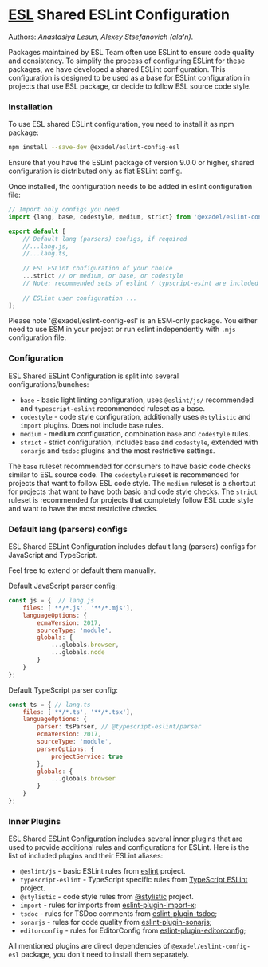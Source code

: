 # [ESL](../../) Shared ESLint Configuration

Authors: *Anastasiya Lesun, Alexey Stsefanovich (ala'n)*.

<a name="intro"></a>

Packages maintained by ESL Team often use ESLint to ensure code quality and consistency. 
To simplify the process of configuring ESLint for these packages, we have developed a shared ESLint configuration. 
This configuration is designed to be used as a base for ESLint configuration in projects that use ESL package, 
or decide to follow ESL source code style.

<a name="installation"></a>

### Installation

To use ESL shared ESLint configuration, you need to install it as npm package:

```bash
npm install --save-dev @exadel/eslint-config-esl
```

Ensure that you have the ESLint package of version 9.0.0 or higher, shared configuration is distributed only as flat ESLint config.

Once installed, the configuration needs to be added in eslint configuration file:

```js
// Import only configs you need
import {lang, base, codestyle, medium, strict} from '@exadel/eslint-config-esl';

export default [
    // Default lang (parsers) configs, if required
    //...lang.js,
    //...lang.ts,
        
    // ESL ESLint configuration of your choice
    ...strict // or medium, or base, or codestyle   
    // Note: recommended sets of eslint / typscript-esint are included in base, medium and strict config.     
        
    // ESLint user configuration ...
];
```

Please note '@exadel/eslint-config-esl' is an ESM-only package.
You either need to use ESM in your project or run eslint independently with `.mjs` configuration file.

<a name="configuration"></a>

### Configuration

ESL Shared ESLint Configuration is split into several configurations/bunches:
- `base` - basic light linting configuration, uses `@eslint/js/` recommended and `typescript-eslint` recommended ruleset as a base. 
- `codestyle` - code style configuration, additionally uses `@stylistic` and `import` plugins. Does not include `base` rules.
- `medium` - medium configuration, combination `base` and `codestyle` rules.
- `strict` - strict configuration, includes `base` and `codestyle`, extended with `sonarjs` and `tsdoc` plugins and the most restrictive settings.

The `base` ruleset recommended for consumers to have basic code checks similar to ESL source code.
The `codestyle` ruleset is recommended for projects that want to follow ESL code style.
The `medium` ruleset is a shortcut for projects that want to have both basic and code style checks.
The `strict` ruleset is recommended for projects that completely follow ESL code style and want to have the most restrictive checks.

### Default lang (parsers) configs

ESL Shared ESLint Configuration includes default lang (parsers) configs for JavaScript and TypeScript.

Feel free to extend or default them manually.

Default JavaScript parser config:
```js
const js = {  // lang.js
    files: ['**/*.js', '**/*.mjs'],
    languageOptions: {
        ecmaVersion: 2017,
        sourceType: 'module',
        globals: {
            ...globals.browser,
            ...globals.node
        }
    }
};
```

Default TypeScript parser config:
```js
const ts = { // lang.ts
    files: ['**/*.ts', '**/*.tsx'],
    languageOptions: {
        parser: tsParser, // @typescript-eslint/parser
        ecmaVersion: 2017,
        sourceType: 'module',
        parserOptions: {
            projectService: true
        },
        globals: {
            ...globals.browser
        }
    }
};
```

### Inner Plugins

ESL Shared ESLint Configuration includes several inner plugins that are used to provide additional rules and configurations for ESLint.
Here is the list of included plugins and their ESLint aliases:

- `@eslint/js` - basic ESLint rules from [eslint](https://eslint.org/) project.
- `typescript-eslint` - TypeScript specific rules from [TypeScript ESLint](https://typescript-eslint.io/) project.
- `@stylistic` - code style rules from [@stylistic](https://eslint.style/) project.
- `import` - rules for imports from [eslint-plugin-import-x](https://www.npmjs.com/package/eslint-plugin-import-x);
- `tsdoc` - rules for TSDoc comments from [eslint-plugin-tsdoc](https://www.npmjs.com/package/eslint-plugin-tsdoc);
- `sonarjs` - rules for code quality from [eslint-plugin-sonarjs](https://www.npmjs.com/package/eslint-plugin-sonarjs);
- `editorconfig` - rules for EditorConfig from [eslint-plugin-editorconfig](https://www.npmjs.com/package/eslint-plugin-editorconfig);

All mentioned plugins are direct dependencies of `@exadel/eslint-config-esl` package, you don't need to install them separately.

